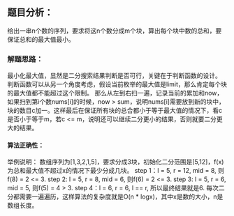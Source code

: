 ## 题目分析：

给出一串n个数的序列，要求将这n个数分成m个块，算出每个块中数的总和，要保证总和的最大值最小。

### 解题思路：

最小化最大值，显然是二分搜索结果判断是否可行，关键在于判断函数的设计。
判断函数可以从另一个角度考虑，假设当前枚举的最大值是limit，那么肯定每个块的最大值都不能超过这个限制。
那么从左到右扫一遍，记录当前的累加和now，如果扫到第i个数nums[i]的时候，now > sum，说明nums[i]需要放到新的块中，块的数目c加一。这样最后在保证所有块的总合都小于等于最大值的情况下，看c是否小于等于m，若c <= m，说明还可以继续二分更小的结果，否则就要二分更大的结果。


#### 算法正确性：

举例说明：
数组序列为[1,3,2,1,5]，要求分成3块，初始化二分范围是[5,12]，f(x)为总和最大值不超过x的情况下最少分成几块。
step 1：l = 5, r = 12, mid = 8, 则f(8) = 2 <= 3.
step 2: l = 5, r = 8, mid = 6, 则f(6) = 2 <= 3.
step 3: l = 5, r = 6, mid = 5, 则f(5) = 4 > 3.
step 4：l = 6, r = 6, l == r, 所以最终结果就是6.
每次二分都需要一遍遍历，这样算法的复杂度就是O(n * logx)，其中x是数的大小，n是数组长度。

